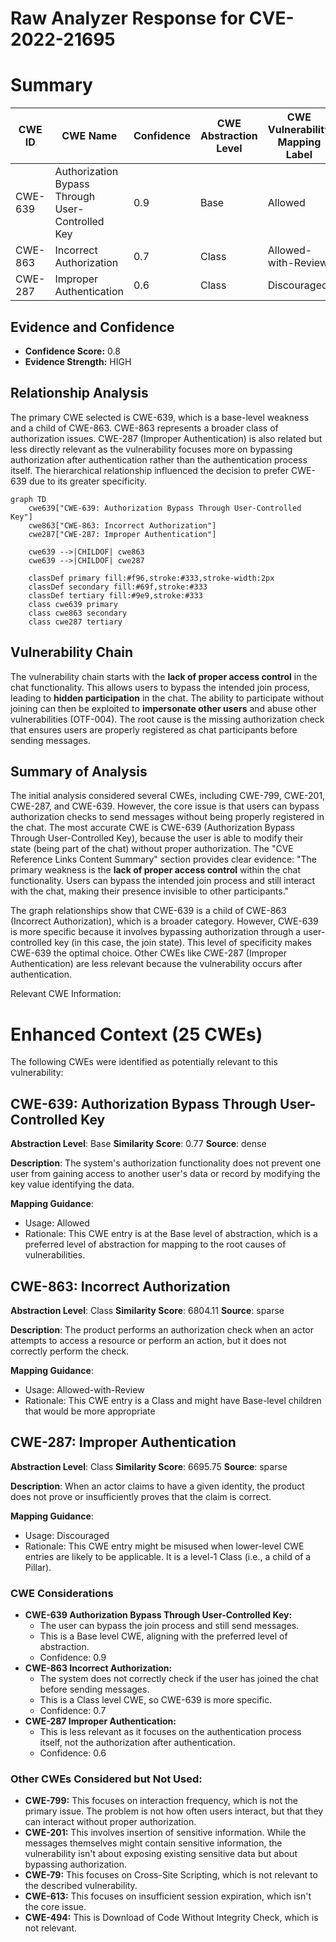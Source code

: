 # Raw Analyzer Response for CVE-2022-21695

# Summary
| CWE ID | CWE Name | Confidence | CWE Abstraction Level | CWE Vulnerability Mapping Label | CWE-Vulnerability Mapping Notes |
|---|---|---|---|---|---|
| CWE-639 | Authorization Bypass Through User-Controlled Key | 0.9 | Base | Allowed | Primary CWE |
| CWE-863 | Incorrect Authorization | 0.7 | Class | Allowed-with-Review | Secondary Candidate |
| CWE-287 | Improper Authentication | 0.6 | Class | Discouraged | Secondary Candidate |

## Evidence and Confidence

*   **Confidence Score:** 0.8
*   **Evidence Strength:** HIGH

## Relationship Analysis
The primary CWE selected is CWE-639, which is a base-level weakness and a child of CWE-863. CWE-863 represents a broader class of authorization issues. CWE-287 (Improper Authentication) is also related but less directly relevant as the vulnerability focuses more on bypassing authorization after authentication rather than the authentication process itself. The hierarchical relationship influenced the decision to prefer CWE-639 due to its greater specificity.

```mermaid
graph TD
    cwe639["CWE-639: Authorization Bypass Through User-Controlled Key"]
    cwe863["CWE-863: Incorrect Authorization"]
    cwe287["CWE-287: Improper Authentication"]
    
    cwe639 -->|CHILDOF| cwe863
    cwe639 -->|CHILDOF| cwe287

    classDef primary fill:#f96,stroke:#333,stroke-width:2px
    classDef secondary fill:#69f,stroke:#333
    classDef tertiary fill:#9e9,stroke:#333
    class cwe639 primary
    class cwe863 secondary
    class cwe287 tertiary
```

## Vulnerability Chain
The vulnerability chain starts with the **lack of proper access control** in the chat functionality. This allows users to bypass the intended join process, leading to **hidden participation** in the chat. The ability to participate without joining can then be exploited to **impersonate other users** and abuse other vulnerabilities (OTF-004). The root cause is the missing authorization check that ensures users are properly registered as chat participants before sending messages.

## Summary of Analysis
The initial analysis considered several CWEs, including CWE-799, CWE-201, CWE-287, and CWE-639. However, the core issue is that users can bypass authorization checks to send messages without being properly registered in the chat. The most accurate CWE is CWE-639 (Authorization Bypass Through User-Controlled Key), because the user is able to modify their state (being part of the chat) without proper authorization. The "CVE Reference Links Content Summary" section provides clear evidence: "The primary weakness is the **lack of proper access control** within the chat functionality. Users can bypass the intended join process and still interact with the chat, making their presence invisible to other participants."

The graph relationships show that CWE-639 is a child of CWE-863 (Incorrect Authorization), which is a broader category. However, CWE-639 is more specific because it involves bypassing authorization through a user-controlled key (in this case, the join state). This level of specificity makes CWE-639 the optimal choice. Other CWEs like CWE-287 (Improper Authentication) are less relevant because the vulnerability occurs after authentication.

Relevant CWE Information:

# Enhanced Context (25 CWEs)
The following CWEs were identified as potentially relevant to this vulnerability:

## CWE-639: Authorization Bypass Through User-Controlled Key
**Abstraction Level**: Base
**Similarity Score**: 0.77
**Source**: dense

**Description**:
The system's authorization functionality does not prevent one user from gaining access to another user's data or record by modifying the key value identifying the data.

**Mapping Guidance**:
- Usage: Allowed
- Rationale: This CWE entry is at the Base level of abstraction, which is a preferred level of abstraction for mapping to the root causes of vulnerabilities.

## CWE-863: Incorrect Authorization
**Abstraction Level**: Class
**Similarity Score**: 6804.11
**Source**: sparse

**Description**:
The product performs an authorization check when an actor attempts to access a resource or perform an action, but it does not correctly perform the check.

**Mapping Guidance**:
- Usage: Allowed-with-Review
- Rationale: This CWE entry is a Class and might have Base-level children that would be more appropriate

## CWE-287: Improper Authentication
**Abstraction Level**: Class
**Similarity Score**: 6695.75
**Source**: sparse

**Description**:
When an actor claims to have a given identity, the product does not prove or insufficiently proves that the claim is correct.

**Mapping Guidance**:
- Usage: Discouraged
- Rationale: This CWE entry might be misused when lower-level CWE entries are likely to be applicable. It is a level-1 Class (i.e., a child of a Pillar).

### CWE Considerations
*   **CWE-639 Authorization Bypass Through User-Controlled Key:**
    *   The user can bypass the join process and still send messages.
    *   This is a Base level CWE, aligning with the preferred level of abstraction.
    *   Confidence: 0.9
*   **CWE-863 Incorrect Authorization:**
    *   The system does not correctly check if the user has joined the chat before sending messages.
    *   This is a Class level CWE, so CWE-639 is more specific.
    *   Confidence: 0.7
*   **CWE-287 Improper Authentication:**
    *   This is less relevant as it focuses on the authentication process itself, not the authorization after authentication.
    *   Confidence: 0.6

### Other CWEs Considered but Not Used:
*   **CWE-799:** This focuses on interaction frequency, which is not the primary issue. The problem is not how often users interact, but that they can interact without proper authorization.
*   **CWE-201:** This involves insertion of sensitive information. While the messages themselves might contain sensitive information, the vulnerability isn't about exposing existing sensitive data but about bypassing authorization.
*   **CWE-79:** This focuses on Cross-Site Scripting, which is not relevant to the described vulnerability.
*   **CWE-613:** This focuses on insufficient session expiration, which isn't the core issue.
*   **CWE-494:** This is Download of Code Without Integrity Check, which is not relevant.